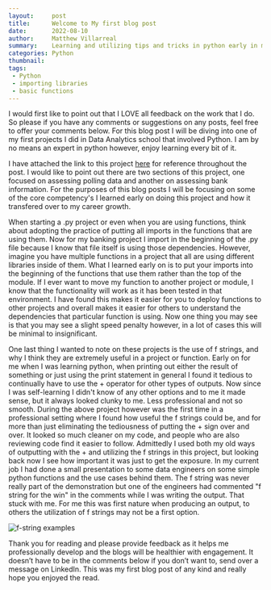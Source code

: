 ```yaml
---
layout:     post
title:      Welcome to My first blog post
date:       2022-08-10
author:     Matthew Villarreal
summary:    Learning and utilizing tips and tricks in python early in my career
categories: Python
thumbnail:  
tags:
 - Python
 - importing libraries
 - basic functions
---
```



I would first like to point out that I LOVE all feedback on the work that I do. So please if you have any comments or suggestions on any posts, feel free to offer your comments below. For this blog post I will be diving into one of my first projects I did in Data Analytics school that involved Python. I am by no means an expert in python however, enjoy learning every bit of it. 

I have attached the link to this project [here](https://github.com/Mvillarreal88/Bank-and-Polling-Python-Analysis-) for reference throughout the post. I would like to point out there are two sections of this project, one focused on assessing polling data and another on assessing bank information. For the purposes of this blog posts I will be focusing on some of the core competency's I learned early on doing this project and how it transfered over to my career growth.

When starting a .py project or even when you are using functions, think about adopting the practice of putting all imports in the functions that are using them. Now for my banking project I import in the beginning of the .py file because I know that file itself is using those dependencies. However, imagine you have multiple functions in a project that all are using different libraries inside of them. What I learned early on is to put your imports into the beginning of the functions that use them rather than the top of the module. If I ever want to move my function to another project or module, I know that the functionality will work as it has been tested in that environment. I have found this makes it easier for you to deploy functions to other projects and overall makes it easier for others to understand the dependencies that particular function is using. Now one thing you may see is that you may see a slight speed penalty however, in a lot of cases this will be minimal to insignificant.

One last thing I wanted to note on these projects is the use of f strings, and why I think they are extremely useful in a project or function. Early on for me when I was learning python, when printing out either the result of something or just using the print statement in general I found it tedious to continually have to use the + operator for other types of outputs. Now since I was self-learning I didn't know of any other options and to me it made sense, but it always looked clunky to me. Less professional and not so smooth. During the above project however was the first time in a professional setting where I found how useful the f strings could be, and for more than just eliminating the tediousness of putting the + sign over and over. It looked so much cleaner on my code, and people who are also reviewing code find it easier to follow. Admittedly I used both my old ways of  outputting with the + and utilizing the f strings in this project, but looking back now I see how important it was just to get the exposure. In my current job I had done a small presentation to some data engineers on some simple python functions and the use cases behind them. The f string was never really part of the demonstration but one of the engineers had commented "f string for the win" in the comments while I was writing the output. That stuck with me. For me this was first nature when producing an output, to others the utilization of f strings may not be a first option.

![f-string examples](../../../Screenshot%202022-08-13%20130315.png)

Thank you for reading and please provide feedback as it helps me professionally develop and the blogs will be healthier with engagement. It doesn’t have to be in the comments below if you don’t want to, send over a message on LinkedIn. This was my first blog post of any kind and really hope you enjoyed the read. 


[1]: http://www.jacobtomlinson.co.uk/
